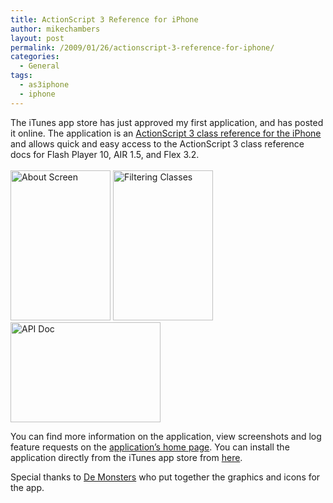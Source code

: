 ```yaml
---
title: ActionScript 3 Reference for iPhone
author: mikechambers
layout: post
permalink: /2009/01/26/actionscript-3-reference-for-iphone/
categories:
  - General
tags:
  - as3iphone
  - iphone
---
```

<div class="tweetmeme_button" style="float: right; margin-left: 10px;"><a class="tm_button" rel="&amp;source=mesh&amp;style=normal&amp;service=bit.ly&amp;b=2" href="http://www.mikechambers.com/blog/2009/01/26/actionscript-3-reference-for-iphone/"></a></div>
<p>The iTunes app store has just approved my first application, and has posted it online. The application is an <a href="http://www.mikechambers.com/as3iphone/">ActionScript 3 class reference for the iPhone</a> and allows quick and easy access to the ActionScript 3 class reference docs for Flash Player 10, AIR 1.5, and Flex 3.2.<br />
<!--more--><br />
<a href="http://www.flickr.com/photos/mikechambers/3210160229/" title="About Screen by mike.chambers, on Flickr"><img src="http://farm4.static.flickr.com/3098/3210160229_64815465aa_m.jpg" width="160" height="240" alt="About Screen" /></a> <a href="http://www.flickr.com/photos/mikechambers/3210160283/" title="Filtering Classes by mike.chambers, on Flickr"><img src="http://farm4.static.flickr.com/3131/3210160283_51ecf7e5ef_m.jpg" width="160" height="240" alt="Filtering Classes" /> <a href="http://www.flickr.com/photos/mikechambers/3211005514/" title="API Doc by mike.chambers, on Flickr"><img align="top" src="http://farm4.static.flickr.com/3117/3211005514_b1330673a1_m.jpg" width="240" height="160" alt="API Doc" /></a></p>
<p>You can find more information on the application, view screenshots and log feature requests on the <a href="http://www.mikechambers.com/as3iphone/">application&#8217;s home page</a>. You can install the application directly from the iTunes app store from <a href="http://itunes.apple.com/WebObjects/MZStore.woa/wa/viewSoftware?id=302952929&#038;mt=8">here</a>.</p>
<p>Special thanks to <a href="http://www.demonsters.com/">De Monsters</a> who put together the graphics and icons for the app.</p>
